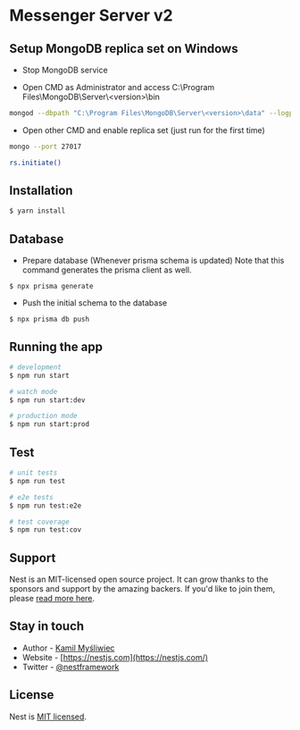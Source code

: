 # Messenger Server v2

## Setup MongoDB replica set on Windows

- Stop MongoDB service

- Open CMD as Administrator and access C:\Program Files\MongoDB\Server&#92;&lt;version&gt;\bin

```bash
mongod --dbpath "C:\Program Files\MongoDB\Server\<version>\data" --logpath "C:\Program Files\MongoDB\Server\<version>\log\mongod.log" --port 27017 --storageEngine=wiredTiger --journal --replSet myset
```

- Open other CMD and enable replica set (just run for the first time)

```bash
mongo --port 27017
```

```bash
rs.initiate()
```

## Installation

```bash
$ yarn install
```

## Database

- Prepare database (Whenever prisma schema is updated)
  Note that this command generates the prisma client as well.

```shell
$ npx prisma generate
```

- Push the initial schema to the database

```shell
$ npx prisma db push
```

## Running the app

```bash
# development
$ npm run start

# watch mode
$ npm run start:dev

# production mode
$ npm run start:prod
```

## Test

```bash
# unit tests
$ npm run test

# e2e tests
$ npm run test:e2e

# test coverage
$ npm run test:cov
```

## Support

Nest is an MIT-licensed open source project. It can grow thanks to the sponsors and support by the amazing backers. If you'd like to join them, please [read more here](https://docs.nestjs.com/support).

## Stay in touch

- Author - [Kamil Myśliwiec](https://kamilmysliwiec.com)
- Website - [https://nestjs.com](https://nestjs.com/)
- Twitter - [@nestframework](https://twitter.com/nestframework)

## License

Nest is [MIT licensed](LICENSE).
